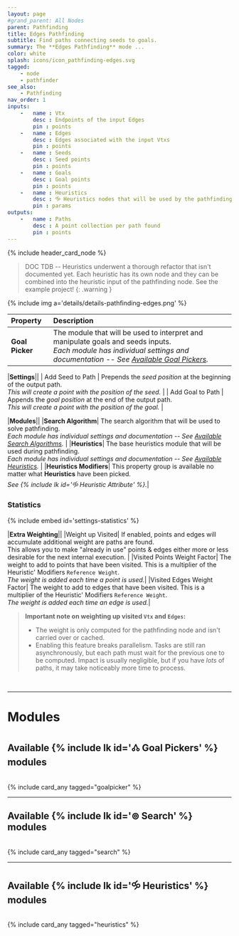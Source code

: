 ```yaml
---
layout: page
#grand_parent: All Nodes
parent: Pathfinding
title: Edges Pathfinding
subtitle: Find paths connecting seeds to goals.
summary: The **Edges Pathfinding** mode ...
color: white
splash: icons/icon_pathfinding-edges.svg
tagged: 
    - node
    - pathfinder
see_also: 
    - Pathfinding
nav_order: 1
inputs:
    -   name : Vtx
        desc : Endpoints of the input Edges
        pin : points
    -   name : Edges
        desc : Edges associated with the input Vtxs
        pin : points
    -   name : Seeds
        desc : Seed points
        pin : points
    -   name : Goals
        desc : Goal points
        pin : points
    -   name : Heuristics
        desc : 🝰 Heuristics nodes that will be used by the pathfinding search algorithm
        pin : params
outputs:
    -   name : Paths
        desc : A point collection per path found
        pin : points
---
```


{% include header_card_node %}

> DOC TDB -- Heuristics underwent a thorough refactor that isn't documented yet. Each heuristic has its own node and they can be combined into the heuristic input of the pathfinding node. See the example project!
{: .warning }

{% include img a='details/details-pathfinding-edges.png' %} 

| Property       | Description          |
|:-------------|:------------------|
|**Goal Picker**| The module that will be used to interpret and manipulate goals and seeds inputs.<br>*Each module has individual settings and documentation -- See [Available Goal Pickers](#available--goal-pickers-modules).*|

|**Settings**||
| Add Seed to Path           | Prepends the *seed position* at the beginning of the output path.<br>*This will create a point with the position of the seed.* |
| Add Goal to Path           | Appends the *goal position* at the end of the output path.<br>*This will create a point with the position of the goal.* |

|**Modules**||
|**Search Algorithm**| The search algorithm that will be used to solve pathfinding.<br>*Each module has individual settings and documentation -- See [Available Search Algorithms](#available-search-modules).* |
|**Heuristics**| The base heuristics module that will be used during pathfinding.<br>*Each module has individual settings and documentation -- See [Available Heuristics](#available--heuristics-modules).* |
|**Heuristics Modifiers**| This property group is available no matter what **Heuristics** have been picked.<br>*See {% include lk id='🝰 Heuristic Attribute' %}.*|

### Statistics
{% include embed id='settings-statistics' %}

|**Extra Weighting**||
|Weight up Visited| If enabled, points and edges will accumulate additional weight are paths are found.<br>This allows you to make "already in use" points & edges either more or less desirable for the next internal execution. |
|Visited Points Weight Factor| The weight to add to points that have been visited. This is a multiplier of the Heuristic' Modifiers `Reference Weight`.<br>*The weight is added each time a point is used.*|
|Visited Edges Weight Factor| The weight to add to edges that have been visited. This is a multiplier of the Heuristic' Modifiers `Reference Weight`.<br>*The weight is added each time an edge is used.*|

> **Important note on weighting up visited `Vtx` and `Edges`:**  
> - The weight is only computed for the pathfinding node and isn't carried over or cached.  
> - Enabling this feature breaks parallelism. Tasks are still ran asynchronously, but each path must wait for the previous one to be computed. Impact is usually negligible, but if you have *lots* of paths, it may take noticeably more time to process.
<br>

---
# Modules

## Available {% include lk id='🝓 Goal Pickers' %} modules
<br>
{% include card_any tagged="goalpicker" %}

---
## Available {% include lk id='⊚ Search' %} modules
<br>
{% include card_any tagged="search" %}

---
## Available {% include lk id='🝰 Heuristics' %} modules
<br>
{% include card_any tagged="heuristics" %}
